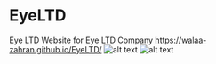 # EyeLTD
Eye LTD Website for Eye LTD Company
 https://walaa-zahran.github.io/EyeLTD/
![alt text](https://github.com/Walaa-Zahran/EyeLTD/blob/master/3%20(1).gif)
![alt text](https://s4.gifyu.com/images/5-1.gif)
